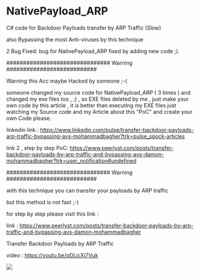 # NativePayload_ARP
C# code for Backdoor Payloads transfer by ARP Traffic (Slow)

also Bypassing the most Anti-viruses by this technique 

2 Bug Fixed: bug for NativePayload_ARP fixed by adding new code ;).

############################### Warning ###########################

Warning this Acc maybe Hacked by someone ;-(

someone changed my source code for NativePayload_ARP ( 3 times ) and changed my exe files too , ;) , so EXE files deleted by me , just make your own code by this article , it is better than executing my EXE files
just watching my Source code and my Article about this "PoC" and create your own Code please.

linkedin link : https://www.linkedin.com/pulse/transfer-backdoor-payloads-arp-traffic-bypassing-avs-mohammadbagher?trk=pulse_spock-articles

link 2 , step by step PoC: https://www.peerlyst.com/posts/transfer-backdoor-payloads-by-arp-traffic-and-bypassing-avs-damon-mohammadbagher?trk=user_notification#undefined

############################### Warning ###########################

with this technique you can transfer your payloads by ARP traffic

but this method is not fast ;-)

for step by step please visit this link :

link : https://www.peerlyst.com/posts/transfer-backdoor-payloads-by-arp-traffic-and-bypassing-avs-damon-mohammadbagher

Transfer Backdoor Payloads by ARP Traffic

video : https://youtu.be/qDLicXj7Vuk

<p><a href="https://hits.seeyoufarm.com"><img src="https://hits.seeyoufarm.com/api/count/incr/badge.svg?url=https://github.com/DamonMohammadbagher/NativePayload_ARP"/></a></p>
